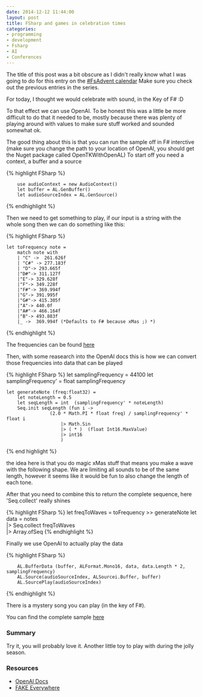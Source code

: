```yaml
---
date: 2014-12-12 11:44:00
layout: post
title: FSharp and games in celebration times
categories:
- programming 
- development
- Fsharp
- AI
- Conferences
---
```


The title of this post was a bit obscure as I didn't really know what I was going to do for this entry on the [#FsAdvent calendar](https://sergeytihon.wordpress.com/2014/11/24/f-advent-calendar-in-english-2014/)
Make sure you check out the previous entries in the series.

For today, I thought we would celebrate with sound, in the Key of F# :D




To that effect we can use OpenAl. To be honest this was a little be more difficult to do that it needed to be, mostly because there was plenty of playing around with values to make sure stuff worked and sounded somewhat ok.

The good thing about this is that you can run the sample off in F# interctive (make sure you change the path to your location of OpenAl, you should get the Nuget package called OpenTKWithOpenAL)
To start off you need a context, a buffer and a source

{% highlight FSharp %}

        use audioContext = new AudioContext()
        let buffer = AL.GenBuffer()
        let audioSourceIndex = AL.GenSource()

{% endhighlight %}

Then we need to get something to play, if our input is a string with the whole song then we can do something like this:

{% highlight FSharp %}

    let toFrequency note =
        match note with
        | "C" ->  261.626f
        | "C#" -> 277.183f
        | "D"-> 293.665f
        |"D#"-> 311.127f
        |"E"-> 329.628f
        |"F"-> 349.228f
        |"F#"-> 369.994f
        |"G"-> 391.995f
        |"G#"-> 415.305f
        |"A"-> 440.0f
        |"A#"-> 466.164f
        |"B"-> 493.883f
        |_ ->  369.994f (*Defaults to F# because xMas ;) *)

{% endhighlight %}

The frequencies can be found [here](http://liutaiomottola.com/formulae/freqtab.htm)

Then, with some reasearch into the OpenAl docs this is how we can convert those frequencies into data that can be played

{% highlight FSharp %}
    let samplingFrequency = 44100
    let samplingFrequency' = float samplingFrequency
    
    let generateNote (freq:float32) =
        let noteLength = 0.5
        let seqLength = int  (samplingFrequency' * noteLength)
        Seq.init seqLength (fun i -> 
                    (2.0 * Math.PI * float freq) / samplingFrequency' * float i
                        |> Math.Sin                        
                        |> ( * )  (float Int16.MaxValue)
                        |> int16
                        )

{% end highlight %}

the idea here is that you do magic xMas stuff that means you make a wave with the following shape. We are limiting all sounds to be of the same length, however it seems like it would be fun to also change the length of each tone.

After that you need to combine this to return the complete sequence, here 'Seq.collect' really shines

{% highlight FSharp %}
        let freqToWaves = toFrequency >>  generateNote
        let data = notes                        
                        |> Seq.collect freqToWaves                        
                        |> Array.ofSeq
{% endhighlight %}

Finally we use OpenAl to actually play the data

{% highlight FSharp %}

        AL.BufferData (buffer, ALFormat.Mono16, data, data.Length * 2, samplingFrequency)
        AL.Source(audioSourceIndex, ALSourcei.Buffer, buffer)
        AL.SourcePlay(audioSourceIndex)

{% endhighlight %}

There is a mystery song you can play (in the key of F#).

You can find the complete sample [here](https://gist.github.com/Andrea/9212fa6249545d3987a9)


### Summary

Try it, you will probably love it. Another little toy to play with during the jolly season.


### Resources

* [OpenAl Docs](http://fsharp.github.io/FAKE/gettingstarted.html)
* [FAKE Everywhere](http://www.ilker.de/fake-everywhere.html)
